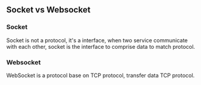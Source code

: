 ## Socket vs Websocket

### Socket

Socket is not a protocol, 
it's a interface,
when two service communicate with each other,
socket is the interface to comprise data to match protocol.

### Websocket

WebSocket is a protocol base on TCP protocol,
transfer data TCP protocol.